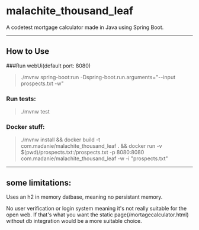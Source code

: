 # malachite_thousand_leaf

A codetest mortgage calculator made in Java using Spring Boot.

---

## How to Use

###Run webUi(default port: 8080)

>./mvnw spring-boot:run -Dspring-boot.run.arguments="--input prospects.txt -w"


### Run tests:

>./mvnw test


### Docker stuff:

>./mvnw install && docker build -t com.madanie/malachite_thousand_leaf . && docker run -v $(pwd)/prospects.txt:/prospects.txt -p 8080:8080 com.madanie/malachite_thousand_leaf -w -i "prospects.txt"

---

## some limitations:
Uses an h2 in memory datbase, meaning no persistant memory.

No user verification or login system meaning it's not really suitable for the open web. 
If that's what you want the static page(/mortagecalculator.html) without db integration would be a more suitable choice.

